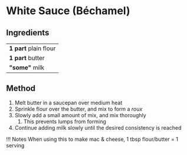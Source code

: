 # White Sauce (Béchamel)

## Ingredients
|                        |
| ---------------------- |
| **1 part** plain flour |
| **1 part** butter      |
| **"some"** milk        |

## Method
1. Melt butter in a saucepan over medium heat
2. Sprinkle flour over the butter, and mix to form a _roux_
3. Slowly add a small amount of mix, and mix thoroughly
    1. This prevents lumps from forming
4. Continue adding milk slowly until the desired consistency is reached

!!! Notes
    When using this to make mac & cheese, 1 tbsp flour/butter = 1 serving